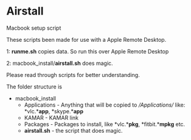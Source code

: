 # Airstall
Macbook setup script


These scripts been made for use with a Apple Remote Desktop.

1: **runme.sh** copies data. So run this over Apple Remote Desktop

2: macbook_install/**airstall.sh** does magic.

Please read through scripts for better understanding.

The folder structure is

+ macbook_install
    * Applications - Anything that will be copied to */Applications/* like: *vlc.***app**, *skype.***app**
    * KAMAR - KAMAR link
    * Packages - Packages to install, like *vlc.***pkg**, *fitbit.***mpkg** etc.
    * **airstall.sh** - the script that does magic.

